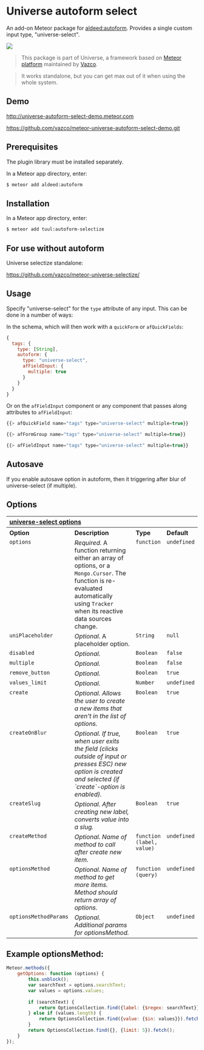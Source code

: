 Universe autoform select
=========================

An add-on Meteor package for [aldeed:autoform](https://github.com/aldeed/meteor-autoform). Provides a single custom input type, "universe-select".

<a href="http://unicms.io"><img src="http://unicms.io/banners/standalone.png" /></a>

> This package is part of Universe, a framework based on [Meteor platform](http://meteor.com)
maintained by [Vazco](http://www.vazco.eu).

> It works standalone, but you can get max out of it when using the whole system.

## Demo
http://universe-autoform-select-demo.meteor.com

https://github.com/vazco/meteor-universe-autoform-select-demo.git


## Prerequisites

The plugin library must be installed separately.

In a Meteor app directory, enter:

```bash
$ meteor add aldeed:autoform
```

## Installation

In a Meteor app directory, enter:

```bash
$ meteor add tuul:autoform-selectize
```

## For use without autoform

Universe selectize standalone:

https://github.com/vazco/meteor-universe-selectize/

## Usage

Specify "universe-select" for the `type` attribute of any input. This can be done in a number of ways:

In the schema, which will then work with a `quickForm` or `afQuickFields`:

```js
{
  tags: {
    type: [String],
    autoform: {
      type: "universe-select",
      afFieldInput: {
        multiple: true
      }
    }
  }
}
```

Or on the `afFieldInput` component or any component that passes along attributes to `afFieldInput`:

```js
{{> afQuickField name="tags" type="universe-select" multiple=true}}

{{> afFormGroup name="tags" type="universe-select" multiple=true}}

{{> afFieldInput name="tags" type="universe-select" multiple=true}}
```

## Autosave

If you enable autosave option in autoform, then it triggering after blur of universe-select (if multiple).

## Options



<table width="100%">
	<tr>
		<th valign="top" colspan="4" align="left"><a href="#general" name="general">universe-select options</a></th>
	</tr>
	<tr>
		<th valign="top" width="120px" align="left">Option</th>
		<th valign="top" align="left">Description</th>
		<th valign="top" width="60px" align="left">Type</th>
		<th valign="top" width="60px" align="left">Default</th>
	</tr>
	<tr>
		<td valign="top"><code>options</code></td>
		<td valign="top"><i>Required.</i> A function returning either an array of options, or a <code>Mongo.Cursor</code>. The function is re-evaluated automatically using <code>Tracker</code> when its reactive data sources change.</td>
		<td valign="top"><code>function</code></td>
		<td valign="top"><code>undefined</code></td>
	</tr>
	<tr>
		<td valign="top"><code>uniPlaceholder</code></td>
		<td valign="top"><i>Optional.</i> A placeholder option.</td>
		<td valign="top"><code>String</code></td>
		<td valign="top"><code>null</code></td>
	</tr>
	<tr>
    		<td valign="top"><code>disabled</code></td>
    		<td valign="top"><i>Optional.</i></td>
    		<td valign="top"><code>Boolean</code></td>
    		<td valign="top"><code>false</code></td>
    	</tr>
	<tr>
		<td valign="top"><code>multiple</code></td>
		<td valign="top"><i>Optional.</i> </td>
		<td valign="top"><code>Boolean</code></td>
		<td valign="top"><code>false</code></td>
	</tr>
	<tr>
        <td valign="top"><code>remove_button</code></td>
        <td valign="top"><i>Optional.</i> </td>
        <td valign="top"><code>Boolean</code></td>
        <td valign="top"><code>true</code></td>
    </tr>
    <tr>
        <td valign="top"><code>values_limit</code></td>
        <td valign="top"><i>Optional.</i> </td>
        <td valign="top"><code>Number</code></td>
        <td valign="top"><code>undefined</code></td>
    </tr>
    <tr>
        <td valign="top"><code>create</code></td>
        <td valign="top"><i>Optional. Allows the user to create a new items that aren't in the list of options.</i> </td>
        <td valign="top"><code>Boolean</code></td>
        <td valign="top"><code>true</code></td>
    </tr>
    <tr>
        <td valign="top"><code>createOnBlur</code></td>
        <td valign="top"><i>Optional. If true, when user exits the field (clicks outside of input or presses ESC) new option is created and selected (if `create`-option is enabled).</i> </td>
        <td valign="top"><code>Boolean</code></td>
        <td valign="top"><code>true</code></td>
    </tr>
    <tr>
        <td valign="top"><code>createSlug</code></td>
        <td valign="top"><i>Optional. After creating new label, converts value into a slug.</i> </td>
        <td valign="top"><code>Boolean</code></td>
        <td valign="top"><code>true</code></td>
    </tr>
    <tr>
        <td valign="top"><code>createMethod</code></td>
        <td valign="top"><i>Optional. Name of method to call after create new item.</i> </td>
        <td valign="top"><code>function (label, value)</code></td>
        <td valign="top"><code>undefined</code></td>
    </tr>
    <tr>
        <td valign="top"><code>optionsMethod</code></td>
        <td valign="top"><i>Optional. Name of method to get more items. Method should return array of options.</i> </td>
        <td valign="top"><code>function (query)</code></td>
        <td valign="top"><code>undefined</code></td>
    </tr>
    <tr>
        <td valign="top"><code>optionsMethodParams</code></td>
        <td valign="top"><i>Optional. Additional params for optionsMethod.</i> </td>
        <td valign="top"><code>Object</code></td>
        <td valign="top"><code>undefined</code></td>
    </tr>
</table>


## Example optionsMethod:

```js
Meteor.methods({
    getOptions: function (options) {
        this.unblock();
        var searchText = options.searchText;
        var values = options.values;
        
        if (searchText) {
            return OptionsCollection.find({label: {$regex: searchText}}, {limit: 5}).fetch();
        } else if (values.length) {
            return OptionsCollection.find({value: {$in: values}}).fetch();
        }
        return OptionsCollection.find({}, {limit: 5}).fetch();
    }
});
```
